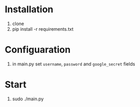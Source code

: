 # Installation
1. clone
1. pip install -r requirements.txt

# Configuaration
1. in main.py set `username`, `password` and `google_secret` fields

# Start
1. sudo ./main.py